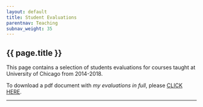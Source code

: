 ```yaml
---
layout: default
title: Student Evaluations
parentnav: Teaching
subnav_weight: 35
---
```


## {{ page.title }}

This page contains a selection of students evaluations for courses taught at University of Chicago from 2014-2018. 

To download a pdf document with _my evaluations in full_, please [CLICK HERE](/full_evaluations).



---
